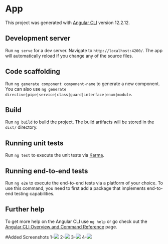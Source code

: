 # App

This project was generated with [Angular CLI](https://github.com/angular/angular-cli) version 12.2.12.

## Development server

Run `ng serve` for a dev server. Navigate to `http://localhost:4200/`. The app will automatically reload if you change any of the source files.

## Code scaffolding

Run `ng generate component component-name` to generate a new component. You can also use `ng generate directive|pipe|service|class|guard|interface|enum|module`.

## Build

Run `ng build` to build the project. The build artifacts will be stored in the `dist/` directory.

## Running unit tests

Run `ng test` to execute the unit tests via [Karma](https://karma-runner.github.io).

## Running end-to-end tests

Run `ng e2e` to execute the end-to-end tests via a platform of your choice. To use this command, you need to first add a package that implements end-to-end testing capabilities.

## Further help

To get more help on the Angular CLI use `ng help` or go check out the [Angular CLI Overview and Command Reference](https://angular.io/cli) page.

#Added Screenshots
1-<img src="https://user-images.githubusercontent.com/49411072/150668909-184d4bc4-e0a7-469b-b07a-85c380d6b62c.png">
2-<img src="https://user-images.githubusercontent.com/49411072/150668910-7421fdc1-9234-4864-8f39-05f5127af4d7.png">
3-<img src="https://user-images.githubusercontent.com/49411072/150668911-6a185458-c803-40ec-bde9-c85d2c6a1db6.png">
4-<img src="https://user-images.githubusercontent.com/49411072/150668913-0a75d257-3bcc-4b7b-8555-048e9e9dc7ae.png">
